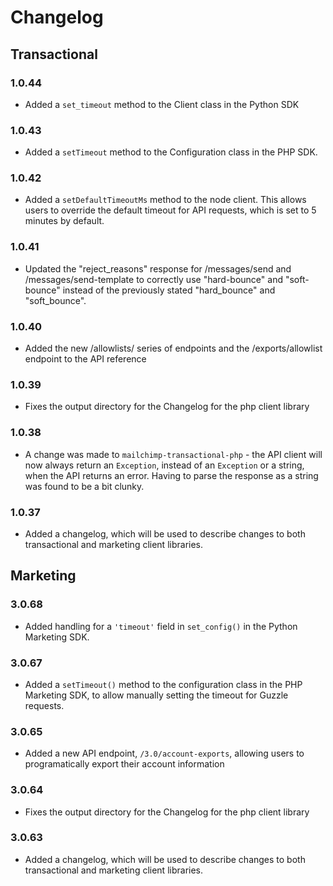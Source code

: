 # Changelog

## Transactional

### 1.0.44
* Added a `set_timeout` method to the Client class in the Python SDK

### 1.0.43
* Added a `setTimeout` method to the Configuration class in the PHP SDK.

### 1.0.42
* Added a `setDefaultTimeoutMs` method to the node client. This allows users to override the default timeout for API requests, which is set to 5 minutes by default.

### 1.0.41
* Updated the "reject_reasons" response for /messages/send and /messages/send-template to correctly use "hard-bounce" and "soft-bounce" instead of the previously stated "hard_bounce" and "soft_bounce".

### 1.0.40
* Added the new /allowlists/ series of endpoints and the /exports/allowlist endpoint to the API reference

### 1.0.39
* Fixes the output directory for the Changelog for the php client library

### 1.0.38
* A change was made to `mailchimp-transactional-php` - the API client will now always return an `Exception`, instead of an `Exception` or a string, when the API returns an error. Having to parse the response as a string was found to be a bit clunky.

### 1.0.37
* Added a changelog, which will be used to describe changes to both transactional and marketing client libraries.

## Marketing

### 3.0.68
* Added handling for a `'timeout'` field in `set_config()` in the Python Marketing SDK.

### 3.0.67
* Added a `setTimeout()` method to the configuration class in the PHP Marketing SDK, to allow manually setting the timeout for Guzzle requests.

### 3.0.65
* Added a new API endpoint, `/3.0/account-exports`, allowing users to programatically export their account information

### 3.0.64
* Fixes the output directory for the Changelog for the php client library

### 3.0.63
* Added a changelog, which will be used to describe changes to both transactional and marketing client libraries.
